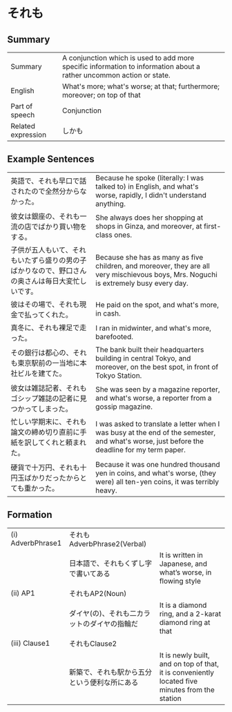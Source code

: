 # それも

## Summary

<table><tr>   <td>Summary</td>   <td>A conjunction which is used to add more specific information to information about a rather uncommon action or state.</td></tr><tr>   <td>English</td>   <td>What's more; what's worse; at that; furthermore; moreover; on top of that</td></tr><tr>   <td>Part of speech</td>   <td>Conjunction</td></tr><tr>   <td>Related expression</td>   <td>しかも</td></tr></table>

## Example Sentences

<table><tr>   <td>英語で、それも早口で話されたので全然分からなかった。</td>   <td>Because he spoke (literally: I was talked to) in English, and what's worse, rapidly, I didn't understand anything.</td></tr><tr>   <td>彼女は銀座の、それも一流の店でばかり買い物をする。</td>   <td>She always does her shopping at shops in Ginza, and moreover, at first-class ones.</td></tr><tr>   <td>子供が五人もいて、それもいたずら盛りの男の子ばかりなので、野口さんの奥さんは毎日大変忙しいです。</td>   <td>Because she has as many as five children, and moreover, they are all very mischievous boys, Mrs. Noguchi is extremely busy every day.</td></tr><tr>   <td>彼はその場で、それも現金で払ってくれた。</td>   <td>He paid on the spot, and what's more, in cash.</td></tr><tr>   <td>真冬に、それも裸足で走った。</td>   <td>I ran in midwinter, and what's more, barefooted.</td></tr><tr>   <td>その銀行は都心の、それも東京駅前の一当地に本社ビルを建てた。</td>   <td>The bank built their headquarters building in central Tokyo, and moreover, on the best spot, in front of Tokyo Station.</td></tr><tr>   <td>彼女は雑誌記者、それもゴシップ雑誌の記者に見つかってしまった。</td>   <td>She was seen by a magazine reporter, and what's worse, a reporter from a gossip magazine.</td></tr><tr>   <td>忙しい学期末に、それも論文の締め切り直前に手紙を訳してくれと頼まれた。</td>   <td>I was asked to translate a letter when I was busy at the end of the semester, and what's worse, just before the deadline for my term paper.</td></tr><tr>   <td>硬貨で十万円、それも十円玉ばかりだったからとても重かった。</td>   <td>Because it was one hundred thousand yen in coins, and what's worse, (they were) all ten-yen coins, it was terribly heavy.</td></tr></table>

## Formation

<table class="table"><tbody><tr class="tr head"><td class="td"><span class="numbers">(i)</span> <span class="bold">AdverbPhrase1</span></td><td class="td"><span class="concept">それも</span><span>AdverbPhrase2(Verbal)</span> </td><td class="td"></td></tr><tr class="tr"><td class="td"></td><td class="td"><span>日本語で、</span><span class="concept">それも</span><span>くずし字で書いてある</span></td><td class="td"><span>It is written in Japanese, and what’s worse, in flowing style</span></td></tr><tr class="tr head"><td class="td"><span class="numbers">(ii)</span> <span class="bold">AP1</span></td><td class="td"><span class="concept">それも</span><span>AP2(Noun)</span> </td><td class="td"></td></tr><tr class="tr"><td class="td"></td><td class="td"><span>ダイヤ(の)、</span><span class="concept">それも</span><span>二カラットのダイヤの指輪だ</span></td><td class="td"><span>It is a diamond ring, and a 2-karat diamond ring at that</span></td></tr><tr class="tr head"><td class="td"><span class="numbers">(iii)</span> <span class="bold">Clause1</span></td><td class="td"><span class="concept">それも</span><span>Clause2</span></td><td class="td"></td></tr><tr class="tr"><td class="td"></td><td class="td"><span>新築で、</span><span class="concept">それも</span><span>駅から五分という便利な所にある</span></td><td class="td"><span>It is newly built, and on top of that, it is conveniently located five minutes from the station</span></td></tr></tbody></table>

